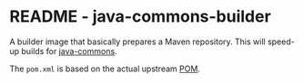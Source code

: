 # README - java-commons-builder

A builder image that basically prepares a Maven repository. This will speed-up builds for [java-commons](https://github.com/OpertusMundi/java-commons).

The `pom.xml` is based on the actual upstream [POM](https://github.com/OpertusMundi/java-commons/blob/master/pom.xml).
